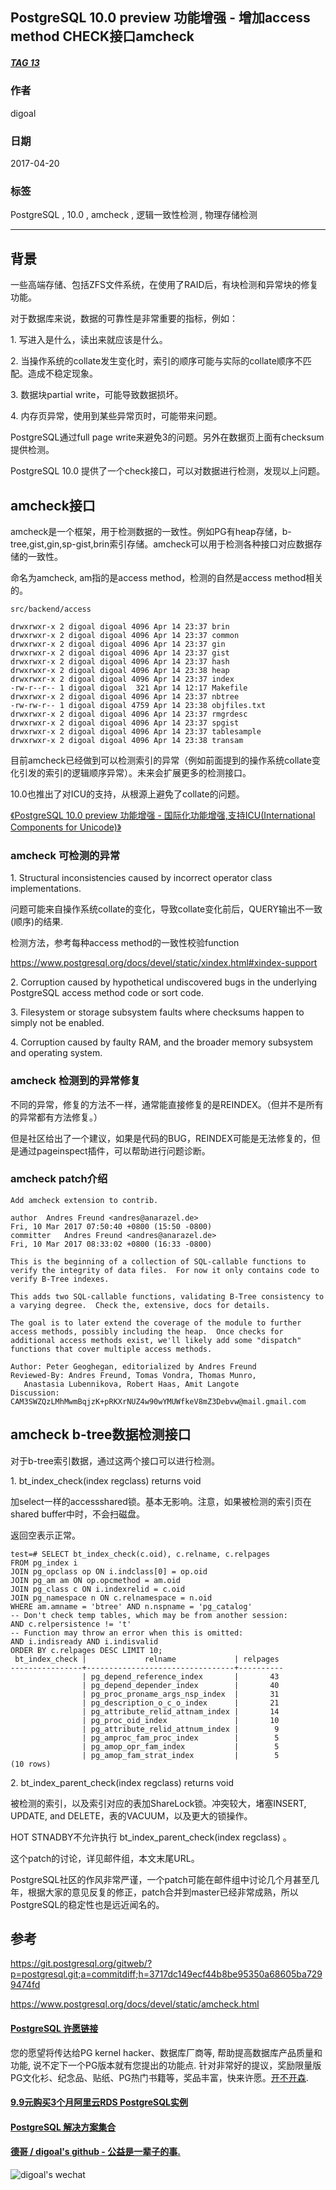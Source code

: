 ## PostgreSQL 10.0 preview 功能增强 - 增加access method CHECK接口amcheck  
##### [TAG 13](../class/13.md)      
                                
### 作者                                   
digoal                           
                            
### 日期                                                                                               
2017-04-20                          
                               
### 标签                            
PostgreSQL , 10.0 , amcheck , 逻辑一致性检测 , 物理存储检测    
                                                                                                  
----                                                                                            
                                                                                                     
## 背景                    
一些高端存储、包括ZFS文件系统，在使用了RAID后，有块检测和异常块的修复功能。  
  
对于数据库来说，数据的可靠性是非常重要的指标，例如：  
  
1\. 写进入是什么，读出来就应该是什么。  
  
2\. 当操作系统的collate发生变化时，索引的顺序可能与实际的collate顺序不匹配。造成不稳定现象。  
  
3\. 数据块partial write，可能导致数据损坏。  
  
4\. 内存页异常，使用到某些异常页时，可能带来问题。  
  
PostgreSQL通过full page write来避免3的问题。另外在数据页上面有checksum提供检测。  
  
PostgreSQL 10.0 提供了一个check接口，可以对数据进行检测，发现以上问题。  
  
## amcheck接口  
amcheck是一个框架，用于检测数据的一致性。例如PG有heap存储，b-tree,gist,gin,sp-gist,brin索引存储。amcheck可以用于检测各种接口对应数据存储的一致性。  
  
命名为amcheck, am指的是access method，检测的自然是access method相关的。  
  
```  
src/backend/access  
  
drwxrwxr-x 2 digoal digoal 4096 Apr 14 23:37 brin  
drwxrwxr-x 2 digoal digoal 4096 Apr 14 23:37 common  
drwxrwxr-x 2 digoal digoal 4096 Apr 14 23:37 gin  
drwxrwxr-x 2 digoal digoal 4096 Apr 14 23:37 gist  
drwxrwxr-x 2 digoal digoal 4096 Apr 14 23:37 hash  
drwxrwxr-x 2 digoal digoal 4096 Apr 14 23:38 heap  
drwxrwxr-x 2 digoal digoal 4096 Apr 14 23:37 index  
-rw-r--r-- 1 digoal digoal  321 Apr 14 12:17 Makefile  
drwxrwxr-x 2 digoal digoal 4096 Apr 14 23:37 nbtree  
-rw-rw-r-- 1 digoal digoal 4759 Apr 14 23:38 objfiles.txt  
drwxrwxr-x 2 digoal digoal 4096 Apr 14 23:37 rmgrdesc  
drwxrwxr-x 2 digoal digoal 4096 Apr 14 23:37 spgist  
drwxrwxr-x 2 digoal digoal 4096 Apr 14 23:37 tablesample  
drwxrwxr-x 2 digoal digoal 4096 Apr 14 23:38 transam  
```  
  
目前amcheck已经做到可以检测索引的异常（例如前面提到的操作系统collate变化引发的索引的逻辑顺序异常）。未来会扩展更多的检测接口。  
  
10.0也推出了对ICU的支持，从根源上避免了collate的问题。  
  
[《PostgreSQL 10.0 preview 功能增强 - 国际化功能增强,支持ICU(International Components for Unicode)》](../201703/20170330_04.md)   
  
### amcheck 可检测的异常  
1\. Structural inconsistencies caused by incorrect operator class implementations.  
  
问题可能来自操作系统collate的变化，导致collate变化前后，QUERY输出不一致(顺序)的结果.  
  
检测方法，参考每种access method的一致性校验function  
  
https://www.postgresql.org/docs/devel/static/xindex.html#xindex-support    
  
2\. Corruption caused by hypothetical undiscovered bugs in the underlying PostgreSQL access method code or sort code.  
  
3\. Filesystem or storage subsystem faults where checksums happen to simply not be enabled.  
  
4\. Corruption caused by faulty RAM, and the broader memory subsystem and operating system.  
  
### amcheck 检测到的异常修复  
不同的异常，修复的方法不一样，通常能直接修复的是REINDEX。（但并不是所有的异常都有方法修复。）  
  
但是社区给出了一个建议，如果是代码的BUG，REINDEX可能是无法修复的，但是通过pageinspect插件，可以帮助进行问题诊断。  
  
### amcheck patch介绍  
  
```  
Add amcheck extension to contrib.  
  
author	Andres Freund <andres@anarazel.de>	  
Fri, 10 Mar 2017 07:50:40 +0800 (15:50 -0800)  
committer	Andres Freund <andres@anarazel.de>	  
Fri, 10 Mar 2017 08:33:02 +0800 (16:33 -0800)  
  
This is the beginning of a collection of SQL-callable functions to  
verify the integrity of data files.  For now it only contains code to  
verify B-Tree indexes.  
  
This adds two SQL-callable functions, validating B-Tree consistency to  
a varying degree.  Check the, extensive, docs for details.  
  
The goal is to later extend the coverage of the module to further  
access methods, possibly including the heap.  Once checks for  
additional access methods exist, we'll likely add some "dispatch"  
functions that cover multiple access methods.  
  
Author: Peter Geoghegan, editorialized by Andres Freund  
Reviewed-By: Andres Freund, Tomas Vondra, Thomas Munro,  
   Anastasia Lubennikova, Robert Haas, Amit Langote  
Discussion: CAM3SWZQzLMhMwmBqjzK+pRKXrNUZ4w90wYMUWfkeV8mZ3Debvw@mail.gmail.com  
```  
  
## amcheck b-tree数据检测接口  
对于b-tree索引数据，通过这两个接口可以进行检测。  
  
1\. bt_index_check(index regclass) returns void  
  
加select一样的accessshared锁。基本无影响。注意，如果被检测的索引页在shared buffer中时，不会扫磁盘。  
  
返回空表示正常。  
  
```  
test=# SELECT bt_index_check(c.oid), c.relname, c.relpages  
FROM pg_index i  
JOIN pg_opclass op ON i.indclass[0] = op.oid  
JOIN pg_am am ON op.opcmethod = am.oid  
JOIN pg_class c ON i.indexrelid = c.oid  
JOIN pg_namespace n ON c.relnamespace = n.oid  
WHERE am.amname = 'btree' AND n.nspname = 'pg_catalog'  
-- Don't check temp tables, which may be from another session:  
AND c.relpersistence != 't'  
-- Function may throw an error when this is omitted:  
AND i.indisready AND i.indisvalid  
ORDER BY c.relpages DESC LIMIT 10;  
 bt_index_check |             relname             | relpages   
----------------+---------------------------------+----------  
                | pg_depend_reference_index       |       43  
                | pg_depend_depender_index        |       40  
                | pg_proc_proname_args_nsp_index  |       31  
                | pg_description_o_c_o_index      |       21  
                | pg_attribute_relid_attnam_index |       14  
                | pg_proc_oid_index               |       10  
                | pg_attribute_relid_attnum_index |        9  
                | pg_amproc_fam_proc_index        |        5  
                | pg_amop_opr_fam_index           |        5  
                | pg_amop_fam_strat_index         |        5  
(10 rows)  
```  
  
2\. bt_index_parent_check(index regclass) returns void  
  
被检测的索引，以及索引对应的表加ShareLock锁。冲突较大，堵塞INSERT, UPDATE, and DELETE，表的VACUUM，以及更大的锁操作。  
  
HOT STNADBY不允许执行 bt_index_parent_check(index regclass) 。    
    
这个patch的讨论，详见邮件组，本文末尾URL。              
               
PostgreSQL社区的作风非常严谨，一个patch可能在邮件组中讨论几个月甚至几年，根据大家的意见反复的修正，patch合并到master已经非常成熟，所以PostgreSQL的稳定性也是远近闻名的。                       
               
## 参考                        
https://git.postgresql.org/gitweb/?p=postgresql.git;a=commitdiff;h=3717dc149ecf44b8be95350a68605ba7299474fd  
  
https://www.postgresql.org/docs/devel/static/amcheck.html  
  
  
  
  
  
  
  
  
  
  
  
  
  
  
  
  
  
  
  
  
  
  
  
  
  
  
  
  
  
  
  
  
  
  
  
  
  
  
  
  
  
  
  
  
  
  
  
  
  
  
  
  
  
  
  
  
  
  
  
  
  
  
  
  
  
  
  
  
  
  
  
  
  
#### [PostgreSQL 许愿链接](https://github.com/digoal/blog/issues/76 "269ac3d1c492e938c0191101c7238216")
您的愿望将传达给PG kernel hacker、数据库厂商等, 帮助提高数据库产品质量和功能, 说不定下一个PG版本就有您提出的功能点. 针对非常好的提议，奖励限量版PG文化衫、纪念品、贴纸、PG热门书籍等，奖品丰富，快来许愿。[开不开森](https://github.com/digoal/blog/issues/76 "269ac3d1c492e938c0191101c7238216").  
  
  
#### [9.9元购买3个月阿里云RDS PostgreSQL实例](https://www.aliyun.com/database/postgresqlactivity "57258f76c37864c6e6d23383d05714ea")
  
  
#### [PostgreSQL 解决方案集合](https://yq.aliyun.com/topic/118 "40cff096e9ed7122c512b35d8561d9c8")
  
  
#### [德哥 / digoal's github - 公益是一辈子的事.](https://github.com/digoal/blog/blob/master/README.md "22709685feb7cab07d30f30387f0a9ae")
  
  
![digoal's wechat](../pic/digoal_weixin.jpg "f7ad92eeba24523fd47a6e1a0e691b59")
  
